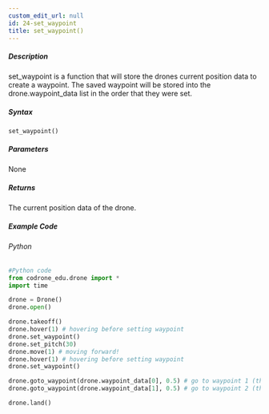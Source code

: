 ```yaml
---
custom_edit_url: null
id: 24-set_waypoint
title: set_waypoint()
---
```


##### Description

set_waypoint is a function that will store the drones current position data to create a waypoint.
The saved waypoint will be stored into the drone.waypoint_data list in the order that they were set.

##### Syntax
```set_waypoint()```


##### Parameters

None

##### Returns

The current position data of the drone.

##### Example Code
###### Python
```python
#Python code
from codrone_edu.drone import *
import time

drone = Drone()
drone.open()

drone.takeoff()
drone.hover(1) # hovering before setting waypoint
drone.set_waypoint()
drone.set_pitch(30)
drone.move(1) # moving forward!
drone.hover(1) # hovering before setting waypoint
drone.set_waypoint()

drone.goto_waypoint(drone.waypoint_data[0], 0.5) # go to waypoint 1 (the one set after takeoff)
drone.goto_waypoint(drone.waypoint_data[1], 0.5) # go to waypoint 2 (the one set after flying forward)

drone.land()

```
